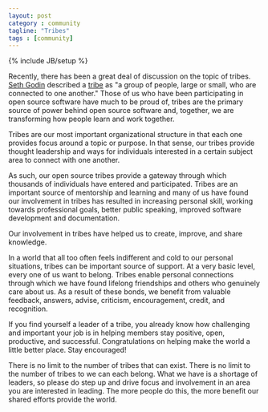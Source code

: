 ```yaml
---
layout: post
category : community
tagline: "Tribes"
tags : [community]
---
```

{% include JB/setup %}

Recently, there has been a great deal of discussion on the topic of tribes.
[Seth Godin](https://twitter.com/ThisIsSethsBlog)
described a [tribe](http://www.amazon.com/Tribes-We-Need-You-Lead/dp/1591842336/ref=sr_1_1?ie=UTF8&qid=1389115690&sr=8-1&keywords=tribes)
as "a group of people, large or small, who are connected
to one another." Those of us who have been participating in open source software have much to be proud of,
tribes are the primary source of power behind open source software and, together,
 we are transforming how people learn and work together.

Tribes are our most important organizational structure in that each one provides focus around a topic or purpose.
In that sense, our tribes provide thought leadership and ways for individuals interested in a certain subject
area to connect with one another.

As such, our open source tribes provide a gateway through which thousands of individuals have entered and participated.
 Tribes are an important source of mentorship and learning and many of us have found our involvement in tribes
 has resulted in increasing personal skill, working towards professional goals, better public speaking,
 improved software development and documentation.

 Our involvement in tribes have helped us to create, improve, and share knowledge.

In a world that all too often feels indifferent and cold to our personal situations,
tribes can be important source of support. At a very basic level, every one of us want to belong.
Tribes enable personal connections through which we have found lifelong friendships and others who
genuinely care about us. As a result of these bonds, we benefit from valuable
feedback, answers, advise, criticism, encouragement, credit, and recognition.

If you find yourself a leader of a tribe, you already know how challenging and important your job is in helping
 members stay positive, open, productive, and successful. Congratulations on helping make the world a little
 better place. Stay encouraged!

There is no limit to the number of tribes that can exist. There is no limit to the number of tribes
to we can each belong. What we have is a shortage of leaders, so please do step up and drive focus
and involvement in an area you are interested in leading. The more people do this, the more benefit
our shared efforts provide the world.
